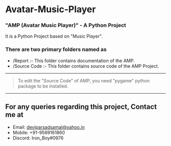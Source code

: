 # Avatar-Music-Player


### "AMP (Avatar Music Player)" - A Python Project
It is a Python Project based on "Music Player".


### There are two primary folders named as
-  /Report :-
    This folder contains documentation of the AMP.
-  /Source Code :-
    This folder contains source code of the AMP Project.
    
    
---
> To edit the "Source Code" of AMP, you need "pygame" python package to be installed.    
---


## For any queries regarding this project, Contact me at 
* Email: deviparsadsamal@yahoo.in 
* Mobile: +91-9569161860 
* Discord: Iron_Boy#0976
